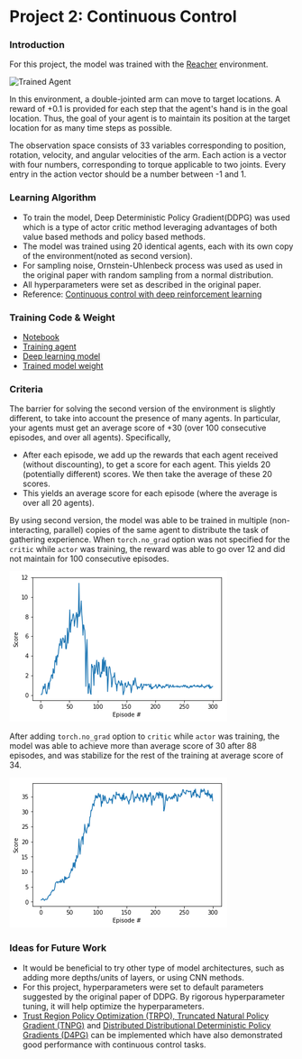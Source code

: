 [//]: # (Image References)

[image1]: result/reacher.gif "Trained Agent"
[image2]: result/wo_adding_Grad.png "Without addiing torch.no_grad Option for Critic"
[image3]: result/adding_Grad.png "After addiing torch.no_grad Option for Critic"


# Project 2: Continuous Control

### Introduction

For this project, the model was trained with the [Reacher](https://github.com/Unity-Technologies/ml-agents/blob/master/docs/Learning-Environment-Examples.md#reacher) environment.

![Trained Agent][image1]

In this environment, a double-jointed arm can move to target locations. A reward of +0.1 is provided for each step that the agent's hand is in the goal location. Thus, the goal of your agent is to maintain its position at the target location for as many time steps as possible.

The observation space consists of 33 variables corresponding to position, rotation, velocity, and angular velocities of the arm. Each action is a vector with four numbers, corresponding to torque applicable to two joints. Every entry in the action vector should be a number between -1 and 1.

### Learning Algorithm

* To train the model, Deep Deterministic Policy Gradient(DDPG) was used which is a type of actor critic method leveraging advantages of both value based methods and policy based methods.
* The model was trained using 20 identical agents, each with its own copy of the environment(noted as second version).
* For sampling noise, Ornstein-Uhlenbeck process was used as used in the original paper with random sampling from a normal distribution.
* All hyperparameters were set as described in the original paper.
* Reference: [Continuous control with deep reinforcement learning](https://arxiv.org/abs/1509.02971)

### Training Code & Weight

* [Notebook](./Continuous_Control.ipynb)
* [Training agent](./ddpg_agent.py)
* [Deep learning model](./model.py)
* [Trained model weight](./result)

### Criteria

The barrier for solving the second version of the environment is slightly different, to take into account the presence of many agents. In particular, your agents must get an average score of +30 (over 100 consecutive episodes, and over all agents). Specifically,

* After each episode, we add up the rewards that each agent received (without discounting), to get a score for each agent. This yields 20 (potentially different) scores. We then take the average of these 20 scores.
* This yields an average score for each episode (where the average is over all 20 agents).


By using second version, the model was able to be trained in multiple (non-interacting, parallel) copies of the same agent to distribute the task of gathering experience. When `torch.no_grad` option was not specified for the `critic` while `actor` was training, the reward was able to go over 12 and did not maintain for 100 consecutive episodes.

![Without addiing torch.no_grad Option for Critic][image2]

After adding `torch.no_grad` option to `critic` while `actor` was training, the model was able to achieve more than average score of 30 after 88 episodes, and was stabilize for the rest of the training at average score of 34.

![After addiing torch.no_grad Option for Critic][image3]

### Ideas for Future Work

* It would be beneficial to try other type of model architectures, such as adding more depths/units of layers, or using CNN methods.
* For this project, hyperparameters were set to default parameters suggested by the original paper of DDPG. By rigorous hyperparameter tuning, it will help optimize the hyperparameters.
* [Trust Region Policy Optimization (TRPO), Truncated Natural Policy Gradient (TNPG)](https://arxiv.org/abs/1604.06778) and [Distributed Distributional Deterministic Policy Gradients (D4PG)](https://openreview.net/forum?id=SyZipzbCb) can be implemented which have also demonstrated good performance with continuous control tasks.